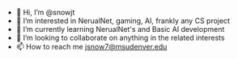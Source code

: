 - 👋 Hi, I’m @snowjt
- 👀 I’m interested in NerualNet, gaming, AI, frankly any CS project
- 🌱 I’m currently learning NerualNet's and Basic AI development 
- 💞️ I’m looking to collaborate on anything in the related interests 
- 📫 How to reach me jsnow7@msudenver.edu
